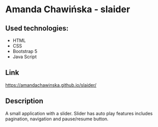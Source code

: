 # Amanda Chawińska - slaider

## Used technologies:

- HTML
- CSS
- Bootstrap 5
- Java Script

## Link

https://amandachawinska.github.io/slaider/

## Description

A small application with a slider. Slider has auto play features includes pagination, navigation and pause/resume button.
